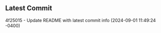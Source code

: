
## Latest Commit
4f25015 - Update README with latest commit info (2024-09-01 11:49:24 -0400) <Yunxi-Zhou>
